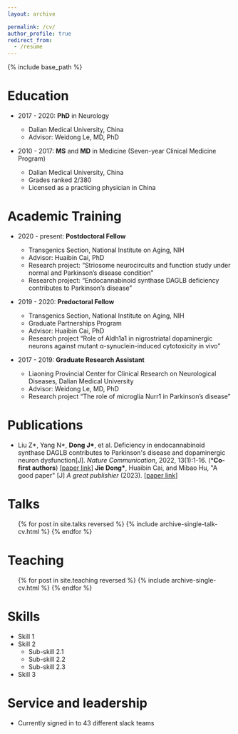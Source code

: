 ```yaml
---
layout: archive

permalink: /cv/
author_profile: true
redirect_from:
  - /resume
---
```


{% include base_path %}

Education
======
* 2017 - 2020: **PhD** in Neurology
  * Dalian Medical University, China
  * Advisor: Weidong Le, MD, PhD
        
* 2010 - 2017: **MS** and **MD** in Medicine (Seven-year Clinical Medicine Program)
  * Dalian Medical University, China
  * Grades ranked 2/380
  * Licensed as a practicing physician in China 

Academic Training 
======
* 2020 - present: **Postdoctoral Fellow** 
  * Transgenics Section, National Institute on Aging, NIH
  * Advisor: Huaibin Cai, PhD
  * Research project: “Striosome neurocircuits and function study under normal and Parkinson’s disease condition”
  * Research project: “Endocannabinoid synthase DAGLB deficiency contributes to Parkinson’s disease” 

* 2019 - 2020: **Predoctoral Fellow**
  * Transgenics Section, National Institute on Aging, NIH
  * Graduate Partnerships Program
  * Advisor: Huaibin Cai, PhD
  * Research project “Role of Aldh1a1 in nigrostriatal dopaminergic neurons against mutant α-synuclein-induced cytotoxicity in vivo”

* 2017 - 2019: **Graduate Research Assistant**
  * Liaoning Provincial Center for Clinical Research on Neurological Diseases, Dalian Medical University
  * Advisor: Weidong Le, MD, PhD
  * Research project “The role of microglia Nurr1 in Parkinson’s disease”
  

Publications
======
*  Liu Z*, Yang N*, **Dong J\***, et al. Deficiency in endocannabinoid synthase DAGLB contributes to Parkinson's disease and dopaminergic neuron dysfunction[J]. _Nature Communication_, 2022, 13(1):1-16. (***Co-first authors**) [[paper link](https://www.nature.com/articles/s41467-022-31168-9)]
**Jie Dong\***, Huaibin Cai, and Mibao Hu, "A good paper" [J] _A great publishier_ (2023). [[paper link](https://djnih.github.io/)]
  
Talks
======
  <ul>{% for post in site.talks reversed %}
    {% include archive-single-talk-cv.html  %}
  {% endfor %}</ul>
  
Teaching
======
  <ul>{% for post in site.teaching reversed %}
    {% include archive-single-cv.html %}
  {% endfor %}</ul>

Skills
======
* Skill 1
* Skill 2
  * Sub-skill 2.1
  * Sub-skill 2.2
  * Sub-skill 2.3
* Skill 3
  
Service and leadership
======
* Currently signed in to 43 different slack teams
